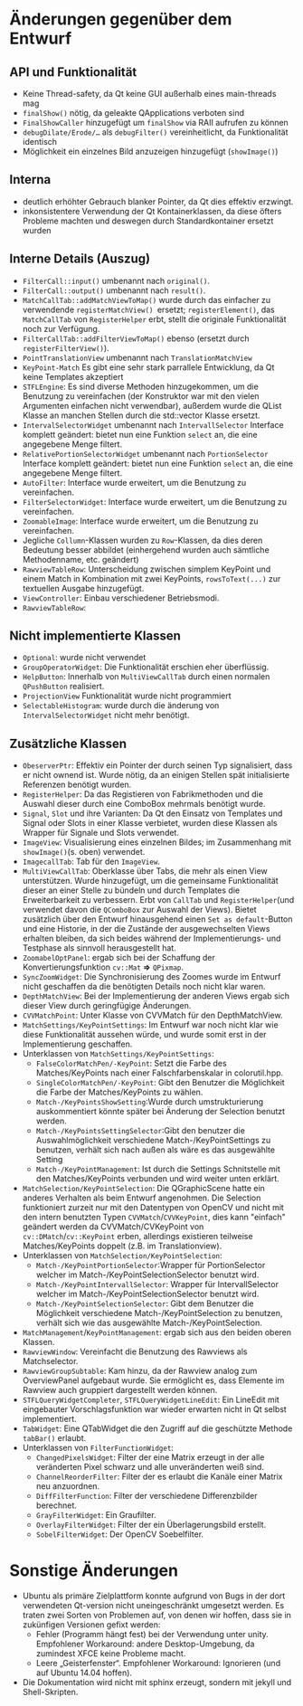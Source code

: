 ﻿Änderungen gegenüber dem Entwurf
================================

API und Funktionalität
----------------------

* Keine Thread-safety, da Qt keine GUI außerhalb eines main-threads mag
* `finalShow()` nötig, da geleakte QApplications verboten sind
* `FinalShowCaller` hinzugefügt um `finalShow` via RAII aufrufen zu können
* `debugDilate/Erode/…` als `debugFilter()` vereinheitlicht, da Funktionalität
  identisch
* Möglichkeit ein einzelnes Bild anzuzeigen hinzugefügt (`showImage()`)

Interna
-------
* deutlich erhöhter Gebrauch blanker Pointer, da Qt dies effektiv erzwingt.
* inkonsistentere Verwendung der Qt Kontainerklassen, da diese öfters Probleme
  machten und deswegen durch Standardkontainer ersetzt wurden

Interne Details (Auszug)
------------------------
* `FilterCall::input()` umbenannt nach `original()`.
* `FilterCall::output()` umbenannt nach `result()`.
* `MatchCallTab::addMatchViewToMap()` wurde durch das einfacher zu
  verwendende `registerMatchView() `ersetzt; `registerElement()`,
  das `MatchCallTab` von `RegisterHelper` erbt, stellt die originale
  Funktionalität noch zur Verfügung.
* `FilterCallTab::addFilterViewToMap()` ebenso (ersetzt durch
  `registerFilterView()`).
* `PointTranslationView` umbenannt nach
  `TranslationMatchView`
* `KeyPoint-Match` Es gibt eine sehr stark parrallele Entwicklung,
  da Qt keine Templates akzeptiert
* `STFLEngine`: Es sind diverse Methoden hinzugekommen, um die
  Benutzung zu vereinfachen (der Konstruktor war mit den vielen Argumenten
  einfachen nicht verwendbar), außerdem wurde die QList Klasse an manchen
  Stellen durch die std::vector Klasse ersetzt.
* `IntervalSelectorWidget` umbenannt nach `IntervallSelector`
  Interface komplett geändert: bietet nun eine Funktion `select` an, die
  eine angegebene Menge filtert.
* `RelativePortionSelectorWidget` umbenannt nach `PortionSelector`
  Interface komplett geändert: bietet nun eine Funktion `select` an, die
  eine angegebene Menge filtert.
* `AutoFilter`: Interface wurde erweitert, um die Benutzung
  zu vereinfachen.
* `FilterSelectorWidget`: Interface wurde erweitert, um die
  Benutzung zu vereinfachen.
* `ZoomableImage`: Interface wurde erweitert, um die Benutzung
  zu vereinfachen.
* Jegliche `Collumn`-Klassen wurden zu `Row`-Klassen, da dies deren
  Bedeutung besser abbildet (einhergehend wurden auch sämtliche Methodenname,
  etc. geändert)
* `RawviewTableRow`: Unterscheidung zwischen simplem KeyPoint und einem Match in
  Kombination mit zwei KeyPoints, `rowsToText(...)` zur textuellen Ausgabe
  hinzugefügt.
* `ViewController`: Einbau verschiedener Betriebsmodi.
* `RawviewTableRow`: 

Nicht implementierte Klassen
-----------------------------
* `Optional`: wurde nicht verwendet
* `GroupOperatorWidget`: Die Funktionalität erschien eher überflüssig.
* `HelpButton`: Innerhalb von `MultiViewCallTab` durch einen normalen
  `QPushButton` realisiert.
* `ProjectionView` Funktionalität wurde nicht programmiert
* `SelectableHistogram`: wurde durch die änderung von `IntervalSelectorWidget`
  nicht mehr benötigt.

Zusätzliche Klassen
--------------------
* `ObeserverPtr`: Effektiv ein Pointer der durch seinen Typ signalisiert,
  dass er nicht ownend ist. Wurde nötig, da an einigen Stellen spät
  initialisierte Referenzen benötigt wurden.
* `RegisterHelper`: Da das Registieren von Fabrikmethoden und die Auswahl
  dieser durch eine ComboBox mehrmals benötigt wurde.
* `Signal`, `Slot` und ihre Varianten: Da Qt den Einsatz von Templates und
  Signal oder Slots in einer
  Klasse verbietet, wurden diese Klassen als Wrapper für Signale und Slots
  verwendet.
* `ImageView`: Visualisierung eines einzelnen Bildes; im Zusammenhang mit
  `showImage()`(s. oben) verwendet.
* `ImagecallTab`: Tab für den `ImageView`.
* `MultiViewCallTab`: Oberklasse über Tabs, die mehr als einen View
  unterstützen. Wurde hinzugefügt, um die gemeinsame Funktionalität dieser an
  einer Stelle zu bündeln und durch Templates die Erweiterbarkeit zu verbessern.
  Erbt von `CallTab` und `RegisterHelper`(und verwendet davon die `QComboBox`
  zur Auswahl der Views). Bietet zusätzlich über den Entwurf hinausgehend einen
  `Set as default`-Button und eine Historie, in der die Zustände der
  ausgewechselten Views erhalten bleiben, da sich beides während der
  Implementierungs- und Testphase als sinnvoll herausgestellt hat.
* `ZoomabelOptPanel`: ergab sich bei der Schaffung der Konvertierungsfunktion
  `cv::Mat` __=>__ `QPixmap`.
* `SyncZoomWidget`: Die Synchronisierung des Zoomes wurde im Entwurf nicht
   geschaffen da die benötigten Details noch nicht klar waren.
* `DepthMatchView`: Bei der Implementierung der anderen Views ergab sich dieser
   View durch geringfügige Änderungen.
* `CVVMatchPoint`: Unter Klasse von CVVMatch für den DepthMatchView.
* `MatchSettings/KeyPointSettings`: Im Entwurf war noch nicht klar wie diese
  Funktionalität aussehen würde, und wurde somit erst in der Implementierung
  geschaffen.
* Unterklassen von `MatchSettings/KeyPointSettings`:
	* `FalseColorMatchPen/-KeyPoint`: Setzt die Farbe des Matches/KeyPoints
	  nach einer Falschfarbenskalar in colorutil.hpp.
	* `SingleColorMatchPen/-KeyPoint`: Gibt den Benutzer die Möglichkeit
	  die Farbe der Matches/KeyPoints zu wählen.
	* `Match-/KeyPointsShowSetting`:Wurde durch umstrukturierung auskommentiert
	  könnte später bei Änderung der Selection benutzt werden.
	* `Match-/KeyPointsSettingSelector`:Gibt den benutzer die Auswahlmöglichkeit
	  verschiedene Match-/KeyPointSettings zu benutzen, verhält sich nach außen 
	  als wäre es das ausgewählte Setting
	* `Match-/KeyPointManagement`: Ist durch die Settings Schnitstelle 
	  mit den Matches/KeyPoints verbunden und wird weiter unten erklärt.
* `MatchSelection/KeyPointSelection`: Die QGraphicScene hatte ein anderes
  Verhalten als beim Entwurf angenohmen. Die Selection funktioniert zurzeit nur
  mit den Datentypen von OpenCV und nicht mit den intern benutzten Typen
  `CVVMatch`/`CVVKeyPoint`, dies kann "einfach" geändert werden da
  CVVMatch/CVKeyPoint von `cv::DMatch`/`cv::KeyPoint` erben, allerdings
  existieren teilweise Matches/KeyPoints doppelt (z.B. im Translationview).
* Unterklassen von `MatchSelection/KeyPointSelection`:
	* `Match-/KeyPointPortionSelector`:Wrapper für PortionSelector welcher im 
	  Match-/KeyPointSelectionSelector benutzt wird.
	* `Match-/KeyPointIntervallSelector`: Wrapper für IntervallSelector welcher im 
	  Match-/KeyPointSelectionSelector benutzt wird.
	* `Match-/KeyPointSelectionSelector`: Gibt dem Benutzer die Möglichkeit
	  verschiedene Match-/KeyPointSelection zu benutzen, verhält sich wie das 
	  ausgewählte Match-/KeyPointSelection.
* `MatchManagement`/`KeyPointManagement`: ergab sich aus den beiden oberen
  Klassen.
* `RawviewWindow`: Vereinfacht die Benutzung des Rawviews als Matchselector.
* `RawviewGroupSubtable`: Kam hinzu, da der Rawview analog zum OverviewPanel
  aufgebaut wurde. Sie ermöglicht es, dass Elemente im Rawview auch gruppiert
  dargestellt werden können.
* `STFLQueryWidgetCompleter`, `STFLQueryWidgetLineEdit`: Ein LineEdit mit
  eingebauter Vorschlagsfunktion war wieder erwarten nicht in Qt selbst
  implementiert.
* `TabWidget`: Eine QTabWidget die den Zugriff auf die geschützte Methode
  `tabBar()` erlaubt.
* Unterklassen von `FilterFunctionWidget`:
	* `ChangedPixelsWidget`: Filter der eine Matrix erzeugt in der alle
	  veränderten Pixel schwarz und alle unveränderten weiß sind.
	* `ChannelReorderFilter`: Filter der es erlaubt die Kanäle einer
	  Matrix neu anzuordnen.
	* `DiffFilterFunction`: Filter der verschiedene Differenzbilder berechnet.
	* `GrayFilterWidget`: Ein Graufilter.
	* `OverlayFilterWidget`: Filter der ein Überlagerungsbild erstellt.
	* `SobelFilterWidget`: Der OpenCV Soebelfilter.

Sonstige Änderungen
===================

* Ubuntu als primäre Zielplattform konnte aufgrund von Bugs in der dort
  verwendeten Qt-version nicht uneingeschränkt umgesetzt werden. Es traten zwei
  Sorten von Problemen auf, von denen wir hoffen, dass sie in zukünfigen
  Versionen gefixt werden:
	* Fehler (Programm hängt fest) bei der Verwendung unter unity.
	  Empfohlener Workaround: andere Desktop-Umgebung, da zumindest XFCE
	  keine Probleme macht.
	* Leere „Geisterfenster“. Empfohlener Workaround: Ignorieren (und auf
	  Ubuntu 14.04 hoffen).
* Die Dokumentation wird nicht mit sphinx erzeugt, sondern mit jekyll und
  Shell-Skripten.
